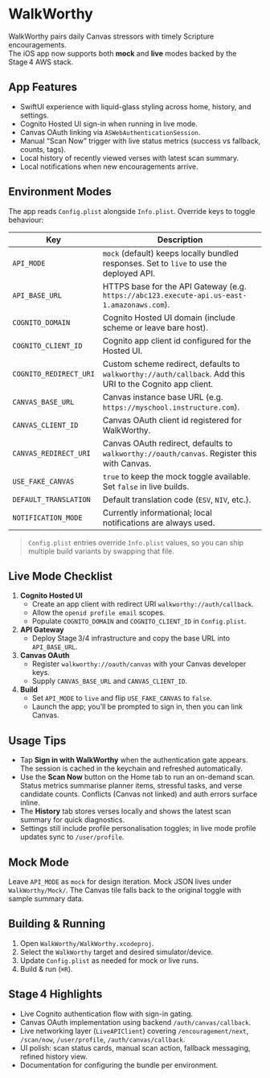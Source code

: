 # WalkWorthy

WalkWorthy pairs daily Canvas stressors with timely Scripture encouragements.  
The iOS app now supports both **mock** and **live** modes backed by the Stage 4 AWS stack.

## App Features
- SwiftUI experience with liquid-glass styling across home, history, and settings.
- Cognito Hosted UI sign-in when running in live mode.
- Canvas OAuth linking via `ASWebAuthenticationSession`.
- Manual “Scan Now” trigger with live status metrics (success vs fallback, counts, tags).
- Local history of recently viewed verses with latest scan summary.
- Local notifications when new encouragements arrive.

## Environment Modes
The app reads `Config.plist` alongside `Info.plist`. Override keys to toggle behaviour:

| Key | Description |
| --- | --- |
| `API_MODE` | `mock` (default) keeps locally bundled responses. Set to `live` to use the deployed API. |
| `API_BASE_URL` | HTTPS base for the API Gateway (e.g. `https://abc123.execute-api.us-east-1.amazonaws.com`). |
| `COGNITO_DOMAIN` | Cognito Hosted UI domain (include scheme or leave bare host). |
| `COGNITO_CLIENT_ID` | Cognito app client id configured for the Hosted UI. |
| `COGNITO_REDIRECT_URI` | Custom scheme redirect, defaults to `walkworthy://auth/callback`. Add this URI to the Cognito app client. |
| `CANVAS_BASE_URL` | Canvas instance base URL (e.g. `https://myschool.instructure.com`). |
| `CANVAS_CLIENT_ID` | Canvas OAuth client id registered for WalkWorthy. |
| `CANVAS_REDIRECT_URI` | Canvas OAuth redirect, defaults to `walkworthy://oauth/canvas`. Register this with Canvas. |
| `USE_FAKE_CANVAS` | `true` to keep the mock toggle available. Set `false` in live builds. |
| `DEFAULT_TRANSLATION` | Default translation code (`ESV`, `NIV`, etc.). |
| `NOTIFICATION_MODE` | Currently informational; local notifications are always used. |

> `Config.plist` entries override `Info.plist` values, so you can ship multiple build variants by swapping that file.

## Live Mode Checklist
1. **Cognito Hosted UI**
   - Create an app client with redirect URI `walkworthy://auth/callback`.
   - Allow the `openid profile email` scopes.
   - Populate `COGNITO_DOMAIN` and `COGNITO_CLIENT_ID` in `Config.plist`.
2. **API Gateway**
   - Deploy Stage 3/4 infrastructure and copy the base URL into `API_BASE_URL`.
3. **Canvas OAuth**
   - Register `walkworthy://oauth/canvas` with your Canvas developer keys.
   - Supply `CANVAS_BASE_URL` and `CANVAS_CLIENT_ID`.
4. **Build**
   - Set `API_MODE` to `live` and flip `USE_FAKE_CANVAS` to `false`.
   - Launch the app; you’ll be prompted to sign in, then you can link Canvas.

## Usage Tips
- Tap **Sign in with WalkWorthy** when the authentication gate appears. The session is cached in the keychain and refreshed automatically.
- Use the **Scan Now** button on the Home tab to run an on-demand scan. Status metrics summarise planner items, stressful tasks, and verse candidate counts. Conflicts (Canvas not linked) and auth errors surface inline.
- The **History** tab stores verses locally and shows the latest scan summary for quick diagnostics.
- Settings still include profile personalisation toggles; in live mode profile updates sync to `/user/profile`.

## Mock Mode
Leave `API_MODE` as `mock` for design iteration. Mock JSON lives under `WalkWorthy/Mock/`.
The Canvas tile falls back to the original toggle with sample summary data.

## Building & Running
1. Open `WalkWorthy/WalkWorthy.xcodeproj`.
2. Select the `WalkWorthy` target and desired simulator/device.
3. Update `Config.plist` as needed for mock or live runs.
4. Build & run (`⌘R`).

## Stage 4 Highlights
- Live Cognito authentication flow with sign-in gating.
- Canvas OAuth implementation using backend `/auth/canvas/callback`.
- Live networking layer (`LiveAPIClient`) covering `/encouragement/next`, `/scan/now`, `/user/profile`, `/auth/canvas/callback`.
- UI polish: scan status cards, manual scan action, fallback messaging, refined history view.
- Documentation for configuring the bundle per environment.
